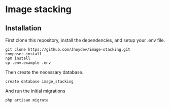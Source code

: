 # Image stacking

## Installation

First clone this repository, install the dependencies, and setup your .env file.

```
git clone https://github.com/Jhoydev/image-stacking.git
composer install
npm install
cp .env.example .env
```

Then create the necessary database.

```
create database image_stacking
```

And run the initial migrations

```
php artisan migrate
```


